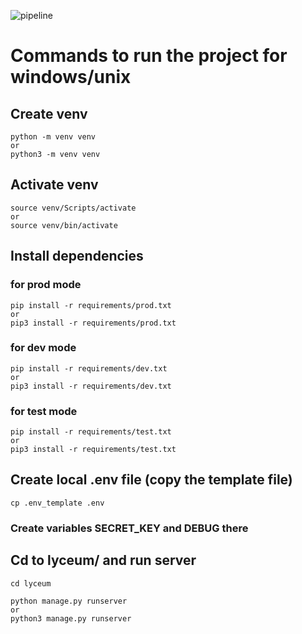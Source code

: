 ![pipeline](https://gitlab.crja72.ru/django/2024/autumn/course/students/169883-mishaveret-course-1187/badges/main/pipeline.svg)

# Commands to run the project for windows/unix 
 
## Create venv
```
python -m venv venv
or
python3 -m venv venv
```

## Activate venv
```
source venv/Scripts/activate
or 
source venv/bin/activate
```

## Install dependencies
### for prod mode
```
pip install -r requirements/prod.txt
or 
pip3 install -r requirements/prod.txt
```
### for dev mode
```
pip install -r requirements/dev.txt
or 
pip3 install -r requirements/dev.txt
```
### for test mode
```
pip install -r requirements/test.txt
or 
pip3 install -r requirements/test.txt
```

## Create local .env file (copy the template file)
```
cp .env_template .env
```
### Create variables SECRET_KEY and DEBUG there



## Cd to lyceum/ and run server
```
cd lyceum

python manage.py runserver
or 
python3 manage.py runserver
```
